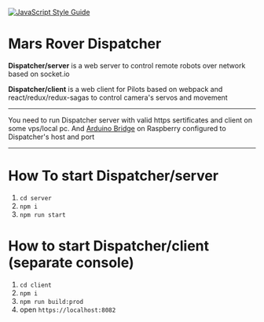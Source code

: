 [![JavaScript Style Guide](https://img.shields.io/badge/code_style-standard-brightgreen.svg)](https://standardjs.com)

Mars Rover Dispatcher
=========================
**Dispatcher/server** is a web server to control remote robots over network based on socket.io

**Dispatcher/client** is a web client for Pilots based on webpack and react/redux/redux-sagas to control camera's servos and movement

---

You need to run Dispatcher server with valid https sertificates and client on some vps/local pc.
And [Arduino Bridge](https://github.com/spaceshipyard/mars-rover-node-bridge) on Raspberry configured to Dispatcher's host and port

---

# How To start Dispatcher/server 
1. `cd server` 
1. `npm i`
1. `npm run start` 

# How to start Dispatcher/client (separate console)
1. `cd client`
1. `npm i`
1. `npm run build:prod`
1. open `https://localhost:8082`
